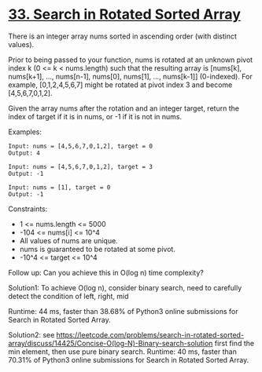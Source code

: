 # [33. Search in Rotated Sorted Array](https://leetcode.com/problems/search-in-rotated-sorted-array/)

There is an integer array nums sorted in ascending order (with distinct values).

Prior to being passed to your function, nums is rotated at an unknown pivot index k (0 <= k < nums.length) such that the resulting array is [nums[k], nums[k+1], ..., nums[n-1], nums[0], nums[1], ..., nums[k-1]] (0-indexed). For example, [0,1,2,4,5,6,7] might be rotated at pivot index 3 and become [4,5,6,7,0,1,2].

Given the array nums after the rotation and an integer target, return the index of target if it is in nums, or -1 if it is not in nums.

Examples:

```
Input: nums = [4,5,6,7,0,1,2], target = 0
Output: 4

Input: nums = [4,5,6,7,0,1,2], target = 3
Output: -1

Input: nums = [1], target = 0
Output: -1
```

Constraints:

- 1 <= nums.length <= 5000
- -104 <= nums[i] <= 10^4
- All values of nums are unique.
- nums is guaranteed to be rotated at some pivot.
- -10^4 <= target <= 10^4

Follow up: Can you achieve this in O(log n) time complexity?

Solution1: To achieve O(log n), consider binary search, need to carefully detect the condition of left, right, mid

Runtime: 44 ms, faster than 38.68% of Python3 online submissions for Search in Rotated Sorted Array.


Solution2: see https://leetcode.com/problems/search-in-rotated-sorted-array/discuss/14425/Concise-O(log-N)-Binary-search-solution  first find the min element, then use pure binary search. Runtime: 40 ms, faster than 70.31% of Python3 online submissions for Search in Rotated Sorted Array.

